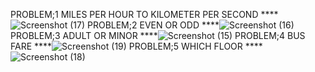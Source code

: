 PROBLEM;1 MILES PER HOUR TO KILOMETER PER SECOND
****![Screenshot (17)](https://github.com/tanishakataria/PfFall23/assets/142868660/e6e197cd-993a-40ba-8d34-f0e655364134)
PROBLEM;2 EVEN OR ODD 
****![Screenshot (16)](https://github.com/tanishakataria/PfFall23/assets/142868660/b5c737e6-3708-4c28-8fe5-503bc28b9623)
PROBLEM;3 ADULT OR MINOR 
****![Screenshot (15)](https://github.com/tanishakataria/PfFall23/assets/142868660/46a99910-bc13-4472-a5ba-2a100b66bbce)
PROBLEM;4 BUS FARE
****![Screenshot (19)](https://github.com/tanishakataria/PfFall23/assets/142868660/6b8168af-2646-4e5f-8b2a-14f39e417cbf)
PROBLEM;5 WHICH FLOOR
****![Screenshot (18)](https://github.com/tanishakataria/PfFall23/assets/142868660/ad01aa4e-cdaa-449b-a9a2-631dc00a4080)
